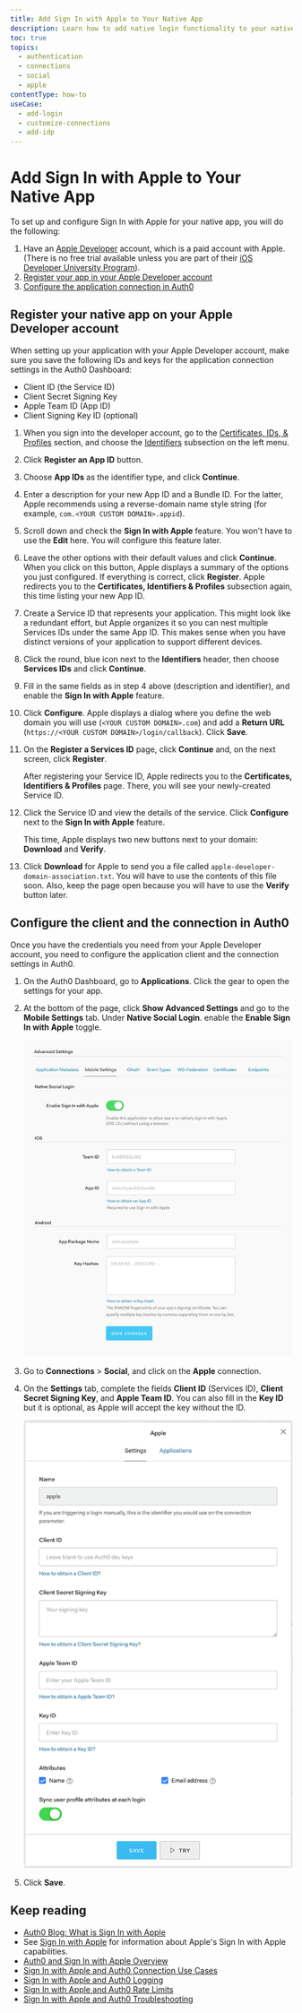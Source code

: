 ```yaml
---
title: Add Sign In with Apple to Your Native App
description: Learn how to add native login functionality to your native app with Apple. 
toc: true
topics:
  - authentication
  - connections
  - social
  - apple
contentType: how-to
useCase:
  - add-login
  - customize-connections
  - add-idp
---
```

# Add Sign In with Apple to Your Native App

To set up and configure Sign In with Apple for your native app, you will do the following:

1. Have an [Apple Developer](https://developer.apple.com/programs/) account, which is a paid account with Apple. (There is no free trial available unless you are part of their [iOS Developer University Program](https://developer.apple.com/support/compare-memberships/)).
2. [Register your app in your Apple Developer account](#register-your-app-in-your-apple-developer-account)
3. [Configure the application connection in Auth0](#configure-the-connection-in-auth0)

## Register your native app on your Apple Developer account

When setting up your application with your Apple Developer account, make sure you save the following IDs and keys for the application connection settings in the Auth0 Dashboard:

* Client ID (the Service ID)
* Client Secret Signing Key
* Apple Team ID (App ID)
* Client Signing Key ID (optional)

1. When you sign into the developer account, go to the [Certificates, IDs, & Profiles](https://developer.apple.com/account/resources/certificates/list) section, and choose the [Identifiers](https://developer.apple.com/account/resources/identifiers/list/serviceId) subsection on the left menu.

2. Click **Register an App ID** button.

3. Choose **App IDs** as the identifier type, and click **Continue**. 

4. Enter a description for your new App ID and a Bundle ID. For the latter, Apple recommends using a reverse-domain name style string (for example, `com.<YOUR CUSTOM DOMAIN>.appid`). 

5. Scroll down and check the **Sign In with Apple** feature. You won't have to use the **Edit** here. You will configure this feature later.

6. Leave the other options with their default values and click **Continue**. When you click on this button, Apple  displays a summary of the options you just configured. If everything is correct, click **Register**. Apple redirects you to the **Certificates, Identifiers & Profiles** subsection again, this time listing your new App ID. 

7. Create a Service ID that represents your application. This might look like a redundant effort, but Apple organizes it so you can nest multiple Services IDs under the same App ID. This makes sense when you have distinct versions of your application to support different devices.

8. Click the round, blue icon next to the **Identifiers** header, then choose **Services IDs** and click  **Continue**. 

9. Fill in the same fields as in step 4 above (description and identifier), and enable the **Sign In with Apple** feature. 

10. Click **Configure**. Apple displays a dialog where you define the web domain you will use (`<YOUR CUSTOM DOMAIN>.com`) and add a **Return URL** (`https://<YOUR CUSTOM DOMAIN>/login/callback`). Click **Save**.  

11. On the **Register a Services ID** page, click **Continue** and, on the next screen, click **Register**.

    After registering your Service ID, Apple redirects you to the **Certificates, Identifiers & Profiles** page. There, you will see your newly-created Service ID.
  
12. Click the Service ID and view the details of the service. Click **Configure** next to the **Sign In with Apple** feature. 

    This time, Apple displays two new buttons next to your domain: **Download** and **Verify**.

13. Click **Download** for Apple to send you a file called `apple-developer-domain-association.txt`. You will have to use the contents of this file soon. Also, keep the page open because you will have to use the **Verify** button later.

## Configure the client and the connection in Auth0

Once you have the credentials you need from your Apple Developer account, you need to configure the application client and the connection settings in Auth0.

1. On the Auth0 Dashboard, go to **Applications**. Click the gear to open the settings for your app. 

2. At the bottom of the page, click **Show Advanced Settings** and go to the **Mobile Settings** tab. Under **Native Social Login**. enable the **Enable Sign In with Apple** toggle. 

    ![Application Client Settings: Advanced Mobile Settings](/media/articles/connections/social/apple/apple-app-mobile-settings.png)

2. Go to **Connections** > **Social**, and click on the **Apple** connection.

2. On the **Settings** tab, complete the fields **Client ID** (Services ID), **Client Secret Signing Key**, and **Apple Team ID**. You can also fill in the **Key ID** but it is optional, as Apple will accept the key without the ID.

    ![Application Connection Settings](/media/articles/connections/social/apple/apple-connection.png)

3. Click **Save**.

## Keep reading

* [Auth0 Blog: What is Sign In with Apple](https://auth0.com/blog/what-is-sign-in-with-apple-a-new-identity-provider/)
* See [Sign In with Apple](https://developer.apple.com/sign-in-with-apple/) for information about Apple's Sign In with Apple capabilities.
* [Auth0 and Sign In with Apple Overview](/connections/social/apple)
* [Sign In with Apple and Auth0 Connection Use Cases](/connections/references/apple-native/references/siwa-use-cases)
* [Sign In with Apple and Auth0 Logging](/connections/references/apple-native/references/siwa-logging)
* [Sign In with Apple and Auth0 Rate Limits](/connections/references/apple-native/references/siwa-rate-limits)
* [Sign In with Apple and Auth0 Troubleshooting](/connections/references/apple-native/references/siwa-troubleshooting)
